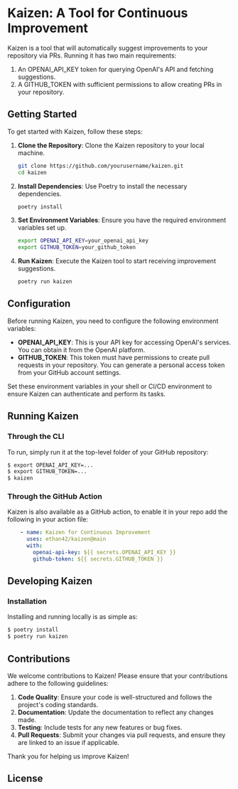 # Kaizen: A Tool for Continuous Improvement

Kaizen is a tool that will automatically suggest improvements to your repository via PRs. Running it has two main requirements:

1. An OPENAI_API_KEY token for querying OpenAI's API and fetching suggestions.
2. A GITHUB_TOKEN with sufficient permissions to allow creating PRs in your repository.

## Getting Started

To get started with Kaizen, follow these steps:

1. **Clone the Repository**: Clone the Kaizen repository to your local machine.
   ```sh
   git clone https://github.com/yourusername/kaizen.git
   cd kaizen
   ```

2. **Install Dependencies**: Use Poetry to install the necessary dependencies.
   ```sh
   poetry install
   ```

3. **Set Environment Variables**: Ensure you have the required environment variables set up.
   ```sh
   export OPENAI_API_KEY=your_openai_api_key
   export GITHUB_TOKEN=your_github_token
   ```

4. **Run Kaizen**: Execute the Kaizen tool to start receiving improvement suggestions.
   ```sh
   poetry run kaizen
   ```

## Configuration

Before running Kaizen, you need to configure the following environment variables:

- **OPENAI_API_KEY**: This is your API key for accessing OpenAI's services. You can obtain it from the OpenAI platform.
- **GITHUB_TOKEN**: This token must have permissions to create pull requests in your repository. You can generate a personal access token from your GitHub account settings.

Set these environment variables in your shell or CI/CD environment to ensure Kaizen can authenticate and perform its tasks.

## Running Kaizen

### Through the CLI

To run, simply run it at the top-level folder of your GitHub repository:

```sh
$ export OPENAI_API_KEY=...
$ export GITHUB_TOKEN=...
$ kaizen
```

### Through the GitHub Action

Kaizen is also available as a GitHub action, to enable it in your repo add the following in your action file:

```yaml
    - name: Kaizen for Continuous Improvement
      uses: ethan42/kaizen@main
      with:
        openai-api-key: ${{ secrets.OPENAI_API_KEY }}
        github-token: ${{ secrets.GITHUB_TOKEN }}
```

## Developing Kaizen

### Installation

Installing and running locally is as simple as:

```sh
$ poetry install
$ poetry run kaizen
```

## Contributions

We welcome contributions to Kaizen! Please ensure that your contributions adhere to the following guidelines:

1. **Code Quality**: Ensure your code is well-structured and follows the project's coding standards.
2. **Documentation**: Update the documentation to reflect any changes made.
3. **Testing**: Include tests for any new features or bug fixes.
4. **Pull Requests**: Submit your changes via pull requests, and ensure they are linked to an issue if applicable.

Thank you for helping us improve Kaizen!

## License
